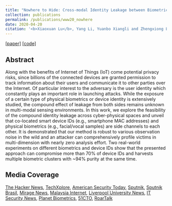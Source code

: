 ```yaml
---
title: "Nowhere to Hide: Cross-modal Identity Leakage between Biometrics and Devices"
collection: publications
permalink: /publications/www20_nowhere
date: 2020-04-20
citation: '<b>Xiaoxuan Lu</b>, Yang Li, Yuanbo Xiangli and Zhengxiong Li  <i>In WWW 2020.</i>'
---
```

[[paper]](https://christopherlu.github.io/files/papers/[WWW2020]nowhere.pdf)
[[code]](https://github.com/zjzsliyang/CrossLeak)

## Abstract
Along with the benefits of Internet of Things (IoT) come potential privacy risks, since billions of the connected devices are granted permission to track information about their users and communicate it to other parties over the Internet. Of particular interest to the adversary is the user identity which constantly plays an important role in launching attacks.
While the exposure of a certain type of physical biometrics or device identity is extensively studied, the compound effect of leakage from both sides remains unknown in multi-modal sensing environments.
In this work, we explore the feasibility of the compound identity leakage across cyber-physical spaces and unveil that co-located smart device IDs (e.g., smartphone MAC addresses) and physical biometrics (e.g., facial/vocal samples) are side channels to each other. 
It is demonstrated that our method is robust to various observation noise in the wild and an attacker can comprehensively profile victims in multi-dimension with nearly zero analysis effort.
Two real-world experiments on different biometrics and device IDs show that the presented approach can compromise more than 70% of device IDs and harvests multiple biometric clusters with ~94% purity at the same time. 

## Media Coverage

[The Hacker News](https://thehackernews.com/2020/04/deanonymize-device-biometrics.html), [TechXplore](https://techxplore.com/news/2020-04-privacy-threat-combines-device-identification.html?deviceType=desktop), [American Security Today](https://americansecuritytoday.com/way-to-de-anonymize-device-ids-to-users-biometrics-say-researchers/), [Sputnik](https://sputniknews.com/science/202004281079122299-hackers-can-steal-data-locate-victims-via-iot-devices-using-your-voice-face-and-device-id-study/), [Sputnik Brasil](https://br.sputniknews.com/ciencia_tecnologia/2020042915516629-hackers-podem-localizar-vitimas-usando-suas-vozes-e-rostos-diz-estudo/), [Mirage News](https://www.miragenews.com/new-privacy-threat-combines-device-identification-with-biometric-information/), [Malaysia Internet](https://www.malaysiainternet.my/2020/04/researchers-uncover-novel-way-to-de-anonymize-device-ids-to-users-biometrics/), [Liverpool University News](https://news.liverpool.ac.uk/2020/04/29/new-privacy-threat-combines-device-identification-with-biometric-information/), [IT Security News](https://www.itsecuritynews.info/way-to-de-anonymize-device-ids-to-users-biometrics-say-researchers/), [Planet Biometrics](https://www.planetbiometrics.com/), [51CTO](https://netsecurity.51cto.com/art/202004/615714.htm), [RoarTalk](https://www.4hou.com/posts/Vlm5)

